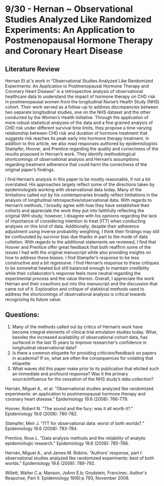 # 9/30 - Hernan ~ Observational Studies Analyzed Like Randomized Experiments: An Application to Postmenopausal Hormone Therapy and Coronary Heart Disease
## Literature Review
Hernan Et al.’s work in “Observational Studies Analyzed Like Randomized Experiments: An Application to Postmenopausal Hormone Therapy and Coronary Heart Disease” is a retrospective analysis of observational healthcare data to understand the impact of hormone therapy on CHD risk in postmenopausal women from the longitudinal Nurse’s Health Study (NHS) cohort. Their work served as a follow-up to address discrepancies between two separate longitudinal studies, one on the NHS dataset and the other conducted by the Women’s Health Initiative. Through the application of more robust statistical analyses of the data and a fine grained analysis of CHD risk under different survival time limits, they propose a time varying relationship between CHD risk and duration of hormone treatment that suggests risk reaches its peak early into hormone therapy treatment. In addition to this article, we also read responses authored by epidemiologists Stampfer, Hoover, and Prentice regarding the quality and correctness of the results proposed in Hernan’s work. They identify methodological shortcomings of observational analysis and Hernan’s assumptions regarding treatment adherence that could harm the correctness of the original paper’s findings.


I find Hernan’s analysis in this paper to be mostly reasonable, if not a bit overstated. His approaches largely reflect some of the directions taken by epidemiologists working with observational data today. Many of the limitations called out by his contemporaries broadly reflect limitations in the analysis of longitudinal retrospective/observational data. With regards to Hernan’s methods, I broadly agree with how they have established their cohorts and appreciate the work they put into faithfully reflecting the original WHI study; however, I disagree with his opinions regarding the lack of importance of considering intention to treat (ITT) when conducting analyses on this kind of data. Additionally, despite their adherence adjustment using inverse probability weighting, I think their findings may still be confounded by survivor bias due thanks in part to the mode of data colletion. With regards to the additional statements we reviewed, I find that Hoover and Prentice offer great feedback that both reaffirm some of the issues I had with the original manuscript while also providing insights on how to address these biases. I find Stampfer’s response to be less constructive and a bit regressive. I find Hernan’s response to these critiques to be somewhat heated but still balanced enough to maintain credibility while their collaborator’s response feels more neutral regarding the experimental process and the value therein. Overall, I appreciate the work Hernan and their coauthors put into this manuscript and the discussion that came out of it. Exploration and critique of statistical methods used to address the shortcomings of observational analysis is critical towards recognizing its future value.

## Questions:
1. Many of the methods called out by critics of Hernan’s work have become integral elements of clinical trial emulation studies today. What, besides the increased availability of observational cohort data, has surfaced in the last 15 years to improve researcher’s confidence in longitudinal observational data?
2. Is there a common etiquette for providing criticism/feedback on papers in academia? If so, what are often the consequences for violating that etiquette 
3. What waves did this paper make prior to its publication that elicited such an immediate and profound response? Was it the primary source/influence for the cessation of the NHS study’s data collection?

Hernán, Miguel A., et al. "Observational studies analyzed like randomized experiments: an application to postmenopausal hormone therapy and coronary heart disease." Epidemiology 19.6 (2008): 766-779.

Hoover, Robert N. "The sound and the fury: was it all worth it?." Epidemiology 19.6 (2008): 780-782.

Stampfer, Meir J. "ITT for observational data: worst of both worlds?." Epidemiology 19.6 (2008): 783-784.

Prentice, Ross L. "Data analysis methods and the reliability of analytic epidemiologic research." Epidemiology 19.6 (2008): 785-788.

Hernán, Miguel A., and James M. Robins. "Authors' response, part I: observational studies analyzed like randomized experiments: best of both worlds." Epidemiology 19.6 (2008): 789-792.

Willett, Walter C.a; Manson, JoAnn E.b; Grodstein, Francinec. Author's Response, Part II. Epidemiology 19(6):p 793, November 2008.
